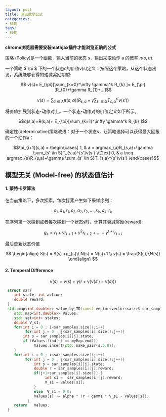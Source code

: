 ```yaml
---
layout: post
title: 测试数学公式
categories:
- 科教
tags:
- 科教
---
```

 **chrome浏览器需要安装mathjax插件才能浏览正确的公式**

策略 (Policy)是一个函数，输入当前的状态 s，输出采取动作 a 的概率 $\pi(s,a)$.

一个策略 \$ \pi \$ 下的一个状态s的价值v(s)定义：按照这个策略，从这个状态出发，系统能够获得的递减奖励期望:
<!--more-->

$$ v(s)= E_{\pi}[\sum_{k=0}^\infty \gamma^k R_{k} ]= E_{\pi}[R_{0}+\gamma R_{1}+...]$$

$$ v(s)= \sum_{a \in A}\pi(s,a)( R_{s,a}+\gamma\sum_{s' \in S}T_{s,a}^{s'}v(s') )$$

将价值扩展到状态-动作对上。一个状态-动作对的价值定义如下所示。

$$q(s,a)=R(s,a)+ E_{\pi}[\sum_{k=1}^\infty \gamma^k R_{k} ]$$

确定性(determinative)策略改进：对于一个状态s，让策略选择可以获得最大回报的一个动作a：

$$\pi_{i+1}(s,a) =
\begin{cases}
1,  & a = argmax_{a}R_{s,a}+\gamma \sum_{s' \in S}T_{s,a}^{s'}v(s') \\[2ex]
0,  & a \neq argmax_{a}R_{s,a}+\gamma \sum_{s' \in S}T_{s,a}^{s'}v(s') 
\end{cases}$$


## 模型无关 (Model-free) 的状态值估计
#### 1. 蒙特卡罗算法
 在当前策略下，多次探索，每次探索产生如下采样序列：

 $$ s_{1},a_{1},r_{1},s_{2},a_{2},r_{2},...,s_{k},a_{k},r_{k} $$

在序列第一次碰到或者每次碰到一个状态s时，计算其衰减奖励(reward):

$$ g_s= r_t+\gamma r_{t+1}+\gamma^2 r_{t+2}+...+\gamma^{t+l} r_{t+l}$$

最后更新状态价值

$$
\begin{align}
    S(s) = S(s) +g_{s}\\
    N(s) = N(s)+1 \\
    v(s) = \frac{S(s)}{N(s)}
\end{align}
$$

#### 2. Temperal Difference

$$ v(s) =  v(s)+\gamma (r + \gamma (v(s')-v(s)))$$

```c++
 struct sar{
    int state, int action;
    double reward;
 }
 std::map<int,double>> value_by_TD(const vector<vector<sar>>& sar_samples,const double alpha,const double gamma){
    std::map<int,double>> Values;
    std::set<int> states;
    double V_s1;
    for(int i = 0 ; i<sar_samples.size();i++)
         for(int j = 0 ; j<sar_samples[i].size();j++){
        int s = sar_samples[i][j].state;  
        if (Values.find(s) == myMap.end()) 
             Values.insert(std::make_pair(s,0.0));  
    }
    for(int i = 0 ; i<sar_samples.size();i++)
         for(int j = 0 ; j<sar_samples[i].size();j++){
             int s = sar_samples[i][j].state;    
             double r = sar_samples[i][j].reward;   
             if(j+1<sar_samples[i].size()) {
                  int s1 =  sar_samples[i][j].reward;
                  V_s1 = Values[s1];
             }
             else  V_s1 = 0.0;
             Values[s] += alpha * (r + gamma * V_s1 - Values[s]);    
          }
    return   Values;    
 }
```